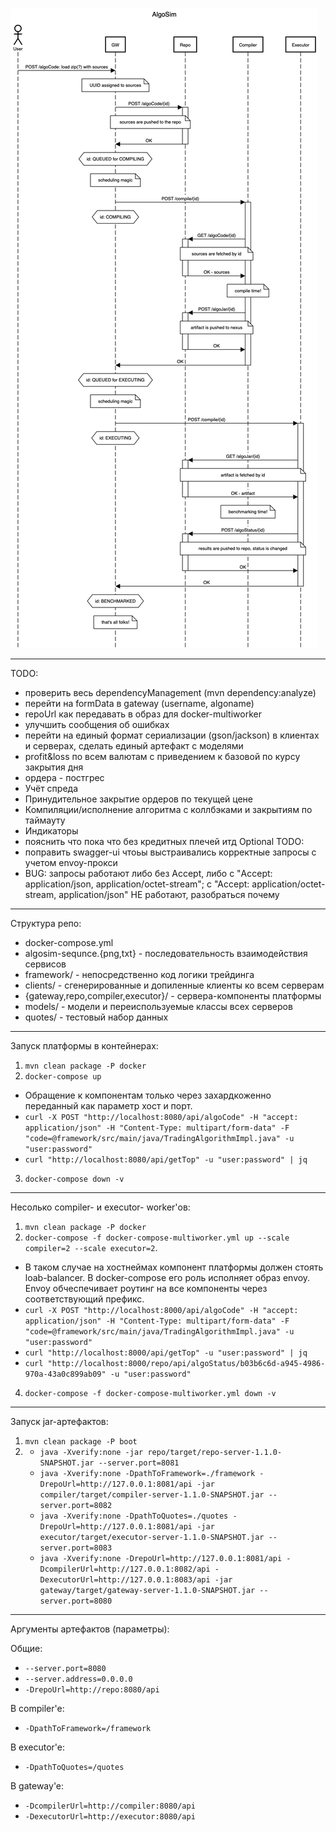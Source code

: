 ![sequence-diagram](algosim-sequence.png "Взаимодействие сервисов")
***
TODO:
- проверить весь dependencyManagement (mvn dependency:analyze)
- перейти на formData в gateway (username, algoname)
- repoUrl как передавать в образ для docker-multiworker
- улучшить сообщения об ошибках
- перейти на единый формат сериализации (gson/jackson) в клиентах и серверах, сделать единый артефакт с моделями
- profit&loss по всем валютам с приведением к базовой по курсу закрытия дня
- ордера - постгрес
- Учёт спреда 
- Принудительное закрытие ордеров по текущей цене
- Компиляции/исполнение алгоритма c коллбэками и закрытиям по таймауту
- Индикаторы
- пояснить что пока что без кредитных плечей итд
Optional TODO:
- поправить swagger-ui чтоьы выстраивались корректные запросы с учетом envoy-прокси
- BUG: запросы работают либо без Accept, либо с "Accept: application/json, application/octet-stream"; c "Accept: application/octet-stream, application/json" НЕ работают, разобраться почему
***
Структура репо:
- docker-compose.yml
- algosim-sequnce.{png,txt} - последовательность взаимодействия сервисов 
- framework/ - непосредственно код логики трейдинга
- clients/ - сгенерированные  и допиленные клиенты ко всем серверам
- {gateway,repo,compiler,executor}/ - сервера-компоненты платформы
- models/ - модели и переиспользуемые классы всех серверов
- quotes/ - тестовый набор данных 
***
Запуск платформы в контейнерах:
1. `mvn clean package -P docker`
2. `docker-compose up`
  + Обращение к компонентам только через захардкоженно переданный как параметр хост и порт.
  + `curl -X POST "http://localhost:8080/api/algoCode" -H "accept: application/json" -H "Content-Type: multipart/form-data" -F "code=@framework/src/main/java/TradingAlgorithmImpl.java" -u "user:password"`
  + `curl "http://localhost:8080/api/getTop" -u "user:password" | jq`
3. `docker-compose down -v`
***
Несолько compiler- и executor- worker'ов:
1. `mvn clean package -P docker`
2. `docker-compose -f docker-compose-multiworker.yml up --scale compiler=2 --scale executor=2`. 
  + В таком случае на хостнеймах компонент платформы должен стоять loab-balancer. В docker-compose его роль исполняет образ envoy. Envoy обчеспечивает роутинг на все компоненты через соответствующий префикс.
  + `curl -X POST "http://localhost:8000/api/algoCode" -H "accept: application/json" -H "Content-Type: multipart/form-data" -F "code=@framework/src/main/java/TradingAlgorithmImpl.java" -u "user:password"`
  + `curl "http://localhost:8000/api/getTop" -u "user:password" | jq`
  + `curl "http://localhost:8000/repo/api/algoStatus/b03b6c6d-a945-4986-970a-43a0c899ab09" -u "user:password"`
4. `docker-compose -f docker-compose-multiworker.yml down -v`
***
Запуск jar-артефактов:
1. `mvn clean package -P boot` 
2. 
   + `java -Xverify:none -jar repo/target/repo-server-1.1.0-SNAPSHOT.jar --server.port=8081`
   + `java -Xverify:none -DpathToFramework=./framework -DrepoUrl=http://127.0.0.1:8081/api -jar compiler/target/compiler-server-1.1.0-SNAPSHOT.jar --server.port=8082`
   + `java -Xverify:none -DpathToQuotes=./quotes -DrepoUrl=http://127.0.0.1:8081/api -jar executor/target/executor-server-1.1.0-SNAPSHOT.jar --server.port=8083`
   + `java -Xverify:none -DrepoUrl=http://127.0.0.1:8081/api -DcompilerUrl=http://127.0.0.1:8082/api -DexecutorUrl=http://127.0.0.1:8083/api -jar gateway/target/gateway-server-1.1.0-SNAPSHOT.jar --server.port=8080`
***
Аргументы артефактов (параметры):

Oбщие:
+ `--server.port=8080`
+ `--server.address=0.0.0.0`
+ `-DrepoUrl=http://repo:8080/api`

В compiler'e:
+ `-DpathToFramework=/framework`

В executor'e:
+ `-DpathToQuotes=/quotes`

В gateway'e:
+ `-DcompilerUrl=http://compiler:8080/api`
+ `-DexecutorUrl=http://executor:8080/api`
